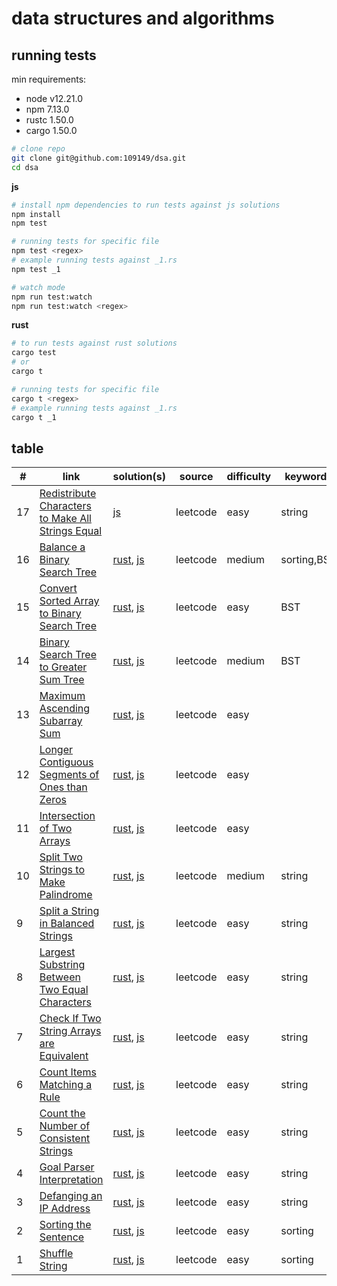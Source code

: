 # data structures and algorithms

## running tests

min requirements:

- node v12.21.0
- npm 7.13.0
- rustc 1.50.0
- cargo 1.50.0

```bash
# clone repo
git clone git@github.com:109149/dsa.git
cd dsa
```

**js**
```bash
# install npm dependencies to run tests against js solutions
npm install
npm test

# running tests for specific file
npm test <regex>
# example running tests against _1.rs
npm test _1

# watch mode
npm run test:watch
npm run test:watch <regex>
```

**rust**
```bash
# to run tests against rust solutions
cargo test
# or
cargo t

# running tests for specific file
cargo t <regex>
# example running tests against _1.rs
cargo t _1
```

## table

| #   | link                                                                                                                                  | solution(s)                                           | source   | difficulty | keywords    |
| --- | ------------------------------------------------------------------------------------------------------------------------------------- | ----------------------------------------------------- | -------- | ---------- | ----------- |
| 17  | [Redistribute Characters to Make All Strings Equal](https://leetcode.com/problems/redistribute-characters-to-make-all-strings-equal/) | [js](js/leetcode/_16.js)                              | leetcode | easy       | string      |
| 16  | [Balance a Binary Search Tree](https://leetcode.com/problems/balance-a-binary-search-tree/)                                           | [rust](src/leetcode/_16.rs), [js](js/leetcode/_16.js) | leetcode | medium     | sorting,BST |
| 15  | [Convert Sorted Array to Binary Search Tree](https://leetcode.com/problems/convert-sorted-array-to-binary-search-tree/)               | [rust](src/leetcode/_15.rs), [js](js/leetcode/_15.js) | leetcode | easy       | BST         |
| 14  | [Binary Search Tree to Greater Sum Tree](https://leetcode.com/problems/binary-search-tree-to-greater-sum-tree/)                       | [rust](src/leetcode/_14.rs), [js](js/leetcode/_14.js) | leetcode | medium     | BST         |
| 13  | [Maximum Ascending Subarray Sum](https://leetcode.com/problems/maximum-ascending-subarray-sum/)                                       | [rust](src/leetcode/_13.rs), [js](js/leetcode/_13.js) | leetcode | easy       |             |
| 12  | [Longer Contiguous Segments of Ones than Zeros](https://leetcode.com/problems/longer-contiguous-segments-of-ones-than-zeros/)         | [rust](src/leetcode/_12.rs), [js](js/leetcode/_12.js) | leetcode | easy       |             |
| 11  | [Intersection of Two Arrays](https://leetcode.com/problems/intersection-of-two-arrays/)                                               | [rust](src/leetcode/_11.rs), [js](js/leetcode/_11.js) | leetcode | easy       |             |
| 10  | [Split Two Strings to Make Palindrome](https://leetcode.com/problems/split-two-strings-to-make-palindrome/)                           | [rust](src/leetcode/_10.rs), [js](js/leetcode/_10.js) | leetcode | medium     | string      |
| 9   | [Split a String in Balanced Strings](https://leetcode.com/problems/split-a-string-in-balanced-strings/)                               | [rust](src/leetcode/_9.rs), [js](js/leetcode/_9.js)   | leetcode | easy       | string      |
| 8   | [Largest Substring Between Two Equal Characters](https://leetcode.com/problems/largest-substring-between-two-equal-characters/)       | [rust](src/leetcode/_8.rs), [js](js/leetcode/_8.js)   | leetcode | easy       | string      |
| 7   | [Check If Two String Arrays are Equivalent](https://leetcode.com/problems/check-if-two-string-arrays-are-equivalent/submissions/)     | [rust](src/leetcode/_7.rs), [js](js/leetcode/_7.js)   | leetcode | easy       | string      |
| 6   | [Count Items Matching a Rule](https://leetcode.com/problems/count-items-matching-a-rule/)                                             | [rust](src/leetcode/_6.rs), [js](js/leetcode/_6.js)   | leetcode | easy       | string      |
| 5   | [Count the Number of Consistent Strings](https://leetcode.com/problems/count-the-number-of-consistent-strings/)                       | [rust](src/leetcode/_5.rs), [js](js/leetcode/_5.js)   | leetcode | easy       | string      |
| 4   | [Goal Parser Interpretation](https://leetcode.com/problems/goal-parser-interpretation/)                                               | [rust](src/leetcode/_4.rs), [js](js/leetcode/_4.js)   | leetcode | easy       | string      |
| 3   | [Defanging an IP Address](https://leetcode.com/problems/defanging-an-ip-address)                                                      | [rust](src/leetcode/_3.rs), [js](js/leetcode/_3.js)   | leetcode | easy       | string      |
| 2   | [Sorting the Sentence](https://leetcode.com/problems/sorting-the-sentence/)                                                           | [rust](src/leetcode/_2.rs), [js](js/leetcode/_2.js)   | leetcode | easy       | sorting     |
| 1   | [Shuffle String](https://leetcode.com/problems/shuffle-string/)                                                                       | [rust](src/leetcode/_1.rs), [js](js/leetcode/_1.js)   | leetcode | easy       | sorting     |
